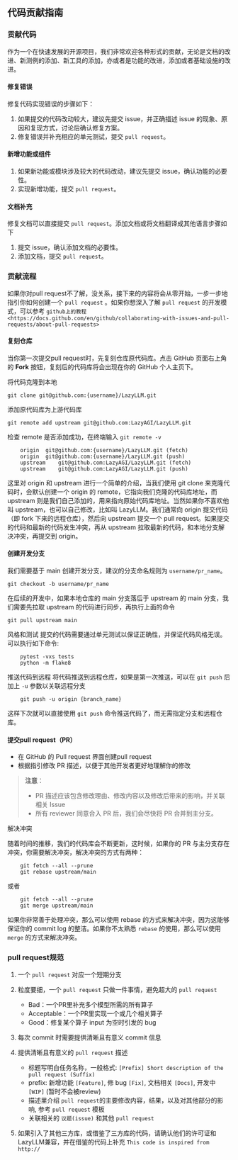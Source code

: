 ## 代码贡献指南
### 贡献代码

作为一个在快速发展的开源项目，我们非常欢迎各种形式的贡献，无论是文档的改进、新测例的添加、新工具的添加，亦或者是功能的改进，添加或者基础设施的改进。

#### 修复错误
修复代码实现错误的步骤如下：

1. 如果提交的代码改动较大，建议先提交 issue，并正确描述 issue 的现象、原因和复现方式，讨论后确认修复方案。
2. 修复错误并补充相应的单元测试，提交 ``pull request``。

#### 新增功能或组件

1. 如果新功能或模块涉及较大的代码改动，建议先提交 issue，确认功能的必要性。
2. 实现新增功能，提交 ``pull request``。

#### 文档补充

修复文档可以直接提交 ``pull request``。添加文档或将文档翻译成其他语言步骤如下

1. 提交 issue，确认添加文档的必要性。
2. 添加文档，提交 ``pull request``。

### 贡献流程

如果你对pull request不了解，没关系，接下来的内容将会从零开始，一步一步地指引你如何创建一个 ``pull request`` 。如果你想深入了解 ``pull request`` 的开发模式，可以参考 `github上的教程 <https://docs.github.com/en/github/collaborating-with-issues-and-pull-requests/about-pull-requests>`

#### 复刻仓库

当你第一次提交pull request时，先复刻仓库原代码库。点击 GitHub 页面右上角的 **Fork** 按钮，复刻后的代码库将会出现在你的 GitHub 个人主页下。

将代码克隆到本地

``git clone git@github.com:{username}/LazyLLM.git``

添加原代码库为上游代码库

``git remote add upstream git@github.com:LazyAGI/LazyLLM.git``

检查 remote 是否添加成功，在终端输入 ``git remote -v``

```
    origin	git@github.com:{username}/LazyLLM.git (fetch)
    origin	git@github.com:{username}/LazyLLM.git (push)
    upstream	git@github.com:LazyAGI/LazyLLM.git (fetch)
    upstream	git@github.com:LazyAGI/LazyLLM.git (push)
```

这里对 origin 和 upstream 进行一个简单的介绍，当我们使用 git clone 来克隆代码时，会默认创建一个 origin 的 remote，它指向我们克隆的代码库地址，而 upstream 则是我们自己添加的，用来指向原始代码库地址。当然如果你不喜欢他叫 upstream，也可以自己修改，比如叫 LazyLLM。我们通常向 origin 提交代码（即 fork 下来的远程仓库），然后向 upstream 提交一个 pull request。如果提交的代码和最新的代码发生冲突，再从 upstream 拉取最新的代码，和本地分支解决冲突，再提交到 origin。

#### 创建开发分支

我们需要基于 main 创建开发分支，建议的分支命名规则为 ``username/pr_name``。

``git checkout -b username/pr_name``

在后续的开发中，如果本地仓库的 main 分支落后于 upstream 的 main 分支，我们需要先拉取 upstream 的代码进行同步，再执行上面的命令

``git pull upstream main``

风格和测试
提交的代码需要通过单元测试以保证正确性，并保证代码风格无误。可以执行如下命令:

```
    pytest -vxs tests
    python -m flake8
```

推送代码到远程
将代码推送到远程仓库，如果是第一次推送，可以在 ``git push`` 后加上 ``-u`` 参数以关联远程分支

```
    git push -u origin {branch_name}
```
这样下次就可以直接使用 ``git push`` 命令推送代码了，而无需指定分支和远程仓库。

#### 提交pull request（PR）

- 在 GitHub 的 Pull request 界面创建pull request <br>
- 根据指引修改 PR 描述，以便于其他开发者更好地理解你的修改

> **注意**：
> - PR 描述应该包含修改理由、修改内容以及修改后带来的影响，并关联相关 Issue
> - 所有 reviewer 同意合入 PR 后，我们会尽快将 PR 合并到主分支。

解决冲突

随着时间的推移，我们的代码库会不断更新，这时候，如果你的 PR 与主分支存在冲突，你需要解决冲突，解决冲突的方式有两种：

```
    git fetch --all --prune
    git rebase upstream/main
```
或者
```
    git fetch --all --prune
    git merge upstream/main
```
如果你非常善于处理冲突，那么可以使用 rebase 的方式来解决冲突，因为这能够保证你的 commit log 的整洁。如果你不太熟悉 ``rebase`` 的使用，那么可以使用 ``merge`` 的方式来解决冲突。

### pull request规范

1. 一个 ``pull request`` 对应一个短期分支

2. 粒度要细，一个 ``pull request`` 只做一件事情，避免超大的 ``pull request``

   - Bad：一个PR里补充多个模型所需的所有算子
   - Acceptable：一个PR里实现一个或几个相关算子
   - Good：修复某个算子 input 为空时引发的 bug

3. 每次 commit 时需要提供清晰且有意义 commit 信息

4. 提供清晰且有意义的 ``pull request`` 描述

   - 标题写明白任务名称，一般格式: ``[Prefix] Short description of the pull request (Suffix)``
   - prefix: 新增功能  ``[Feature]``, 修 bug ``[Fix]``, 文档相关 ``[Docs]``, 开发中 ``[WIP]`` (暂时不会被review)
   - 描述里介绍 ``pull request``的主要修改内容，结果，以及对其他部分的影响, 参考 ``pull request`` 模板
   - 关联相关的 ``议题(issue)`` 和其他 ``pull request``

5. 如果引入了其他三方库，或借鉴了三方库的代码，请确认他们的许可证和LazyLLM兼容，并在借鉴的代码上补充 ``This code is inspired from http://``